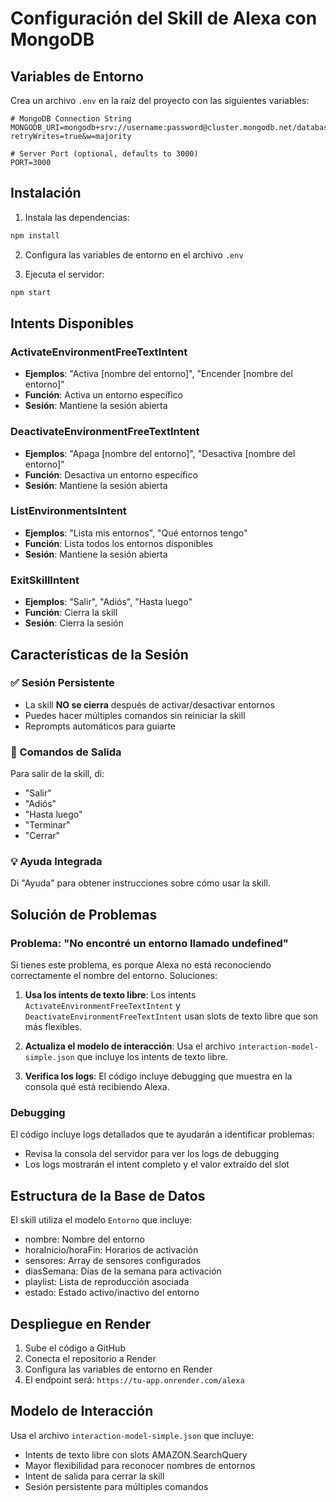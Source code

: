 # Configuración del Skill de Alexa con MongoDB

## Variables de Entorno

Crea un archivo `.env` en la raíz del proyecto con las siguientes variables:

```env
# MongoDB Connection String
MONGODB_URI=mongodb+srv://username:password@cluster.mongodb.net/database_name?retryWrites=true&w=majority

# Server Port (optional, defaults to 3000)
PORT=3000
```

## Instalación

1. Instala las dependencias:
```bash
npm install
```

2. Configura las variables de entorno en el archivo `.env`

3. Ejecuta el servidor:
```bash
npm start
```

## Intents Disponibles

### ActivateEnvironmentFreeTextIntent
- **Ejemplos**: "Activa [nombre del entorno]", "Encender [nombre del entorno]"
- **Función**: Activa un entorno específico
- **Sesión**: Mantiene la sesión abierta

### DeactivateEnvironmentFreeTextIntent
- **Ejemplos**: "Apaga [nombre del entorno]", "Desactiva [nombre del entorno]"
- **Función**: Desactiva un entorno específico
- **Sesión**: Mantiene la sesión abierta

### ListEnvironmentsIntent
- **Ejemplos**: "Lista mis entornos", "Qué entornos tengo"
- **Función**: Lista todos los entornos disponibles
- **Sesión**: Mantiene la sesión abierta

### ExitSkillIntent
- **Ejemplos**: "Salir", "Adiós", "Hasta luego"
- **Función**: Cierra la skill
- **Sesión**: Cierra la sesión

## Características de la Sesión

### ✅ Sesión Persistente
- La skill **NO se cierra** después de activar/desactivar entornos
- Puedes hacer múltiples comandos sin reiniciar la skill
- Reprompts automáticos para guiarte

### 🎯 Comandos de Salida
Para salir de la skill, di:
- "Salir"
- "Adiós" 
- "Hasta luego"
- "Terminar"
- "Cerrar"

### 💡 Ayuda Integrada
Di "Ayuda" para obtener instrucciones sobre cómo usar la skill.

## Solución de Problemas

### Problema: "No encontré un entorno llamado undefined"

Si tienes este problema, es porque Alexa no está reconociendo correctamente el nombre del entorno. Soluciones:

1. **Usa los intents de texto libre**: Los intents `ActivateEnvironmentFreeTextIntent` y `DeactivateEnvironmentFreeTextIntent` usan slots de texto libre que son más flexibles.

2. **Actualiza el modelo de interacción**: Usa el archivo `interaction-model-simple.json` que incluye los intents de texto libre.

3. **Verifica los logs**: El código incluye debugging que muestra en la consola qué está recibiendo Alexa.

### Debugging

El código incluye logs detallados que te ayudarán a identificar problemas:

- Revisa la consola del servidor para ver los logs de debugging
- Los logs mostrarán el intent completo y el valor extraído del slot

## Estructura de la Base de Datos

El skill utiliza el modelo `Entorno` que incluye:
- nombre: Nombre del entorno
- horaInicio/horaFin: Horarios de activación
- sensores: Array de sensores configurados
- diasSemana: Días de la semana para activación
- playlist: Lista de reproducción asociada
- estado: Estado activo/inactivo del entorno

## Despliegue en Render

1. Sube el código a GitHub
2. Conecta el repositorio a Render
3. Configura las variables de entorno en Render
4. El endpoint será: `https://tu-app.onrender.com/alexa`

## Modelo de Interacción

Usa el archivo `interaction-model-simple.json` que incluye:
- Intents de texto libre con slots AMAZON.SearchQuery
- Mayor flexibilidad para reconocer nombres de entornos
- Intent de salida para cerrar la skill
- Sesión persistente para múltiples comandos
